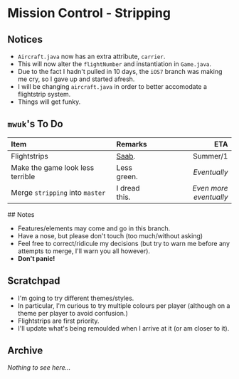 Mission Control - __Stripping__
========

## Notices

* `Aircraft.java` now has an extra attribute, `carrier`.
 * This will now alter the `flightNumber` and instantiation in `Game.java`.
* Due to the fact I hadn't pulled in 10 days, the `iOS7` branch was making me cry, so I gave up and started afresh.
* I will be changing `aircraft.java` in order to better accomodate a flightstrip system.
* Things will get funky.

## `mwuk`'s To Do


| Item | Remarks | ETA |
|:-----|:--------|----:|
| Flightstrips | [Saab](http://www.saabgroup.com/Global/Documents%20and%20Images/Civil%20Security/Air%20Transportation%20and%20Airport%20Security/e-Strip/E-Strip-WEB.pdf). | Summer/1 |
| Make the game look less terrible | Less green. | _Eventually_ |
| Merge `stripping` into `master` | I dread this. | _Even more eventually_ |


## Notes

* Features/elements may come and go in this branch.
 * Have a nose, but please don't touch (too much/without asking)
 * Feel free to correct/ridicule my decisions (but try to warn me before any attempts to merge, I'll warn you all however).
 * __Don't panic!__


## Scratchpad

* I'm going to try different themes/styles.
 * In particular, I'm curious to try multiple colours per player (although on a theme per player to avoid confusion.)
* Flightstrips are first priority.
* I'll update what's being remoulded when I arrive at it (or am closer to it).


## Archive

_Nothing to see here…_
